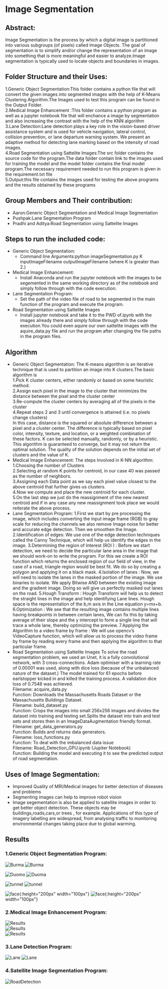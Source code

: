 # Image Segmentation
## Abstract:
Image Segmentation is the process by which a digital image is partitioned into various subgroups (of pixels) called Image Objects.
The goal of segmentation is to simplify and/or change the representation of an image into something that is more meaningful and easier to analyze.Image segmentation is typically used to locate objects and boundaries in images. 

## Folder Structure and their Uses:
1.Generic Object Segmentation:This folder contains a python file that will convert the given images into segmented images with the help of K-Means Clustering Algorithm.The Images used to test this program can be found in the Output Folder.<br>
2.Medical Image Enhancement :This folder contains a python program as well as a jupyter notebook file that will enchance a image by segmentation and also increasing the contrast with the help of the KNN algorithm <br>
3.Lane Detection:Lane detection plays a key role in the vision-based driver assistance system and is used for vehicle navigation, lateral control, collision prevention, or lane departure warning system. We present an adaptive method for detecting lane marking based on the intensity of road images.<br>
4.Road Segmentation using Sattelite Images:The src folder contains the source code for the program.The data folder contain link to the images used for training the model and the model folder contains the final model program.The necessary requirement needed to run this program is given in the requirement.txt file <br>
5.Output:this file contains the images used for testing the above programs and the results obtained by these programs

## Group Members and Their contribution:
- Aaron:Generic Object Segmentation and Medical Image Segmentation
- Pushpak:Lane Segmentation Program
- Pradhi and Aditya:Road Segmentation using Sattelite Images

## Steps to run the included code:
- Generic Object Segmentation:
  - Command line Arguments:python imageSegmentation.py K inputImageFilename outputImageFilename  (where K is greater than 2.)
- Medical Image Enhancement:
  - Install Anaconda and run the jupyter notebook with the images to be segemented in the same working directory as of the notebook and simply follow through with the code execution.
- Lane Segmentation Program:
  - Set the path of the video file of road to be segmented in the main function of the program and execute the program.
- Road Segmentation using Sattelite Images
  - Install jupyter notebook and take it to the PWD of.ipynb with the images already there and simply follow through  with the code execution.You could even aquire our own sattelite images with the aquire_data.py file and run the program after changing the file paths in the program files.
## Algorithm
- Generic Object Segmentation:
The K-means algorithm is an iterative technique that is used to partition an image into K clusters.The basic algorithm is<br>
1.Pick K cluster centers, either randomly or based on some heuristic method.<br>
2.Assign each pixel in the image to the cluster that minimizes the distance between the pixel and the cluster center<br>
3.Re-compute the cluster centers by averaging all of the pixels in the cluster<br>
4.Repeat steps 2 and 3 until convergence is attained (i.e. no pixels change clusters)<br>
In this case, distance is the squared or absolute difference between a pixel and a cluster center. The difference is typically based on pixel color, intensity, texture, and location, or a weighted combination of these factors.
K can be selected manually, randomly, or by a heuristic. This algorithm is guaranteed to converge, but it may not return the optimal solution. The quality of the solution depends on the initial set of clusters and the value of K.
- Medical Image Enhancement:
The steps Involved in K-NN algorithm:<br>
1.Choosing the number of Clusters<br>
2.Selecting at random K points for centroid, in our case 40 was passed as the number of neighbors.<br>
3.Assigning each Data point as we say each pixel value closest to the above centroid that further gives us clusters.<br>
4.Now we compute and place the new centroid for each cluster.<br>
5.On the last step we just do the reassignment of the new nearest centroid and if in any case any new reassignment took place we would reiterate the above process.<br>
- Lane Segmentation Program:
1.First we start by pre processing the image, which includes converting the input image frame (RGB) to gray scale for reducing the channels.we also remove Image noise for better and accurate edge detection. Then we smoothen the Image.
2.Identification of edges: We use one of the edge detection techniques called the Canny Technique, which will help us identify the edges in the image.
3.Determining the region of Interest (ROI ) :  Before we start  detection, we need to decide the particular lane area in the image that we should work-on to write the program. For this we create a ROI function which returns the enclosed region of our field of view, in the case of a road, triangle region would be best fit. We do so by creating a polygon and applying it on a black mask.
4.Isolation of lanes : Now, we will need to isolate the lanes in the masked portion of the image. We use binaries to isolate. We apply Bitwise AND between the existing image and the gradient image. Doing so will give us perfectly masked out lanes on the road.
5.Hough Transform : Hough Transform will help us to detect the straight lines in the image and help identifying Lane lines. Hough space is the representation of the b,m axis in the Line equation y=mx+b. 
6.Optimization : We see that the resulting image contains multiple lines having breakpoints in between certain lanes, We can fix this by taking average of their slope and the y intercept to form a single line that will trace a whole lane, thereby optimizing the preview.
7.Applying the Algorithm to a video frame by frame :  We will use opencv’s VideoCapture function, which will allow us to process the video frame by frame by reading every frame and then applying the algorithm to that particular frame.
- Road Segmentation using Sattelite Images
To solve the road segmentation problem, we used an Unet, it is a fully convolutional network, with 3 cross-connections. Adam optimiser with a learning rate of 0.00001 was used, along with dice loss (because of the unbalanced nature of the dataset.) The model trained for 61 epochs before earlstopper kicked in and killed the training process. A validation dice loss of 0.7548 was achieved.<br>
Filename: acquire_data.py<br>
Function:  Downloads the Massachusetts Roads Dataset or the Massachusetts Buildings Dataset. <br>
Filename: build_dataset.py<br>
Function: Crops the images into small 256x256 images and divides the dataset into training and testing set.Splits the dataset into train and test sets and stores then in an ImageDataAugmentation friendly format. <br>
Filename: get_data_generators.py<br>
Function: Builds and returns data generators.<br>
Filename: loss_functions.py<br>
Function: To deal with the imbalanced data issue<br>
Filename: Road_Detection_GPU.ipynb (Jupiter Notebook)<br>
Function: Building the model and executing it to see the predicted output of road segmentation.<br>

## Uses of Image Segmentation:
- Improved Quality of MRI/Medical images for better detection of diseases and problems
- Segmenting images can help to improve robot vision
- Image segementation is also be applied to satellite images in order to get better object detection. These objects may be buildings,roads,cars,or trees , for example. Applications of this type of imagery labelling are widespread, from analysing traffic to monitoring environmental changes taking place due to global warming.
## Results
### 1.Generic Object Segmentation Program:
![Burma](output/burma.jpg)
![Burma](output/burma-segmented.jpg)

![Duomo](output/duomo.jpg)
![Duoma](output/duomo-segmented.jpg)

![tunnel](output/tunnel.png)
![tunnel](output/tunnel-segmented.png)

![face](output/myface.jpeg){:height="200px" width="100px"}
![face](output/output.jpeg){:height="200px" width="100px"}

### 2.Medical Image Enhancement Program:

![Results](output/Application_Result_1.png) <br>
![Results](output/Application_Result_2.png) <br>
![Results](output/Application_Result_3.png)

### 3.Lane Detection Program:
![Lane](output/org_test.png)
![Lane](output/final_output.png)

### 4.Satellite Image Segmentation Program:
![RoadDetection](output/Program_Output.png)

